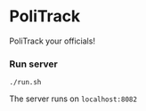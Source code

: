 # PoliTrack

PoliTrack your officials!

### Run server
```
./run.sh
```
The server runs on `localhost:8082`
